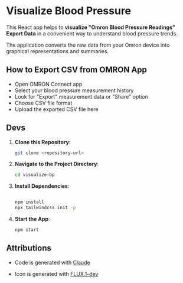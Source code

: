 # Visualize Blood Pressure

This React app helps to **visualize "Omron Blood Pressure Readings" Export Data** in a convenient way to understand blood pressure trends.

The application converts the raw data from your Omron device into graphical representations and summaries.

## How to Export CSV from OMRON App

- Open OMRON Connect app
- Select your blood pressure measurement history
- Look for "Export" measurement data or "Share" option
- Choose CSV file format
- Upload the exported CSV file here

## Devs
1. **Clone this Repository**:
   ```bash
   git clone <repository-url>
   ```
2. **Navigate to the Project Directory**:
   ```bash
   cd visualize-bp

   ```
3. **Install Dependencies**:
   ```bash

   npm install
   npx tailwindcss init -p

   ```
4. **Start the App**:
   ```bash
   npm start

   ```

## Attributions

- Code is generated with [Claude](https://claude.ai/chat) 

- Icon is generated with [FLUX.1-dev](https://huggingface.co/spaces/black-forest-labs/FLUX.1-dev)